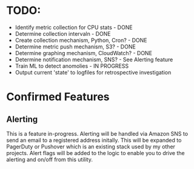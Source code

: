 # TODO:
- Identify metric collection for CPU stats - DONE
- Determine collection intervaln - DONE
- Create collection mechanism, Python, Cron? - DONE
- Determine metric push mechanism, S3? - DONE
- Determine graphing mechanism, CloudWatch? - DONE
- Determine notification mechanism, SNS? - See Alerting feature
- Train ML to detect anomolies - IN PROGRESS
- Output current 'state' to logfiles for retrospective investigation

# Confirmed Features
## Alerting
This is a feature in-progress. Alerting will be handled via Amazon SNS to send an email to a registered address initally. This will be expanded to PagerDuty or Pushover which is an existing stack used by my other projects. Alert flags will be added to the logic to enable you to drive the alerting and on/off from this utility.